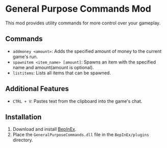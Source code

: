 # General Purpose Commands Mod

This mod provides utility commands for more control over your gameplay.

## Commands

- `addmoney <amount>`: Adds the specified amount of money to the current game's run.
- `spawnitem <item_name> [amount]`: Spawns an item with the specified name and amount(amount is optional).
- `listitems`: Lists all items that can be spawned.

## Additional Features

- `CTRL + V`: Pastes text from the clipboard into the game's chat.

## Installation

1. Download and install [BepInEx](https://thunderstore.io/c/repo/p/BepInEx/BepInExPack/).
2. Place the `GeneralPurposeCommands.dll` file in the `BepInEx/plugins` directory.
